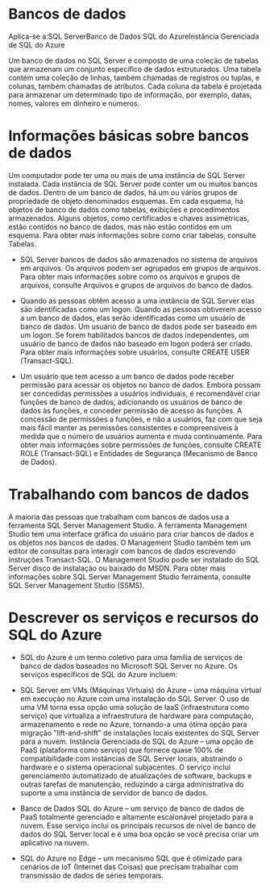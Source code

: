 # Bancos de dados

Aplica-se a:SQL ServerBanco de Dados SQL do AzureInstância Gerenciada de SQL do Azure

Um banco de dados no SQL Server é composto de uma coleção de tabelas que armazenam um conjunto específico de dados estruturados. Uma tabela contém uma coleção de linhas, também chamadas de registros ou tuplas, e colunas, também chamadas de atributos. Cada coluna da tabela é projetada para armazenar um determinado tipo de informação, por exemplo, datas, nomes, valores em dinheiro e números.

# Informações básicas sobre bancos de dados
Um computador pode ter uma ou mais de uma instância de SQL Server instalada. Cada instância de SQL Server pode conter um ou muitos bancos de dados. Dentro de um banco de dados, há um ou vários grupos de propriedade de objeto denominados esquemas. Em cada esquema, há objetos de banco de dados como tabelas, exibições e procedimentos armazenados. Alguns objetos, como certificados e chaves assimétricas, estão contidos no banco de dados, mas não estão contidos em um esquema. Para obter mais informações sobre como criar tabelas, consulte Tabelas.

- SQL Server bancos de dados são armazenados no sistema de arquivos em arquivos. Os arquivos podem ser agrupados em grupos de arquivos. Para obter mais informações sobre como os arquivos e grupos de arquivos, consulte Arquivos e grupos de arquivos do banco de dados.

- Quando as pessoas obtêm acesso a uma instância de SQL Server elas são identificadas como um logon. Quando as pessoas obtiverem acesso a um banco de dados, elas serão identificadas como um usuário de banco de dados. Um usuário de banco de dados pode ser baseado em um logon. Se forem habilitados bancos de dados independentes, um usuário de banco de dados não baseado em logon poderá ser criado. Para obter mais informações sobre usuários, consulte CREATE USER (Transact-SQL).

- Um usuário que tem acesso a um banco de dados pode receber permissão para acessar os objetos no banco de dados. Embora possam ser concedidas permissões a usuários individuais, é recomendável criar funções de banco de dados, adicionando os usuários de banco de dados às funções, e conceder permissão de acesso às funções. A concessão de permissões a funções, e não a usuários, faz com que seja mais fácil manter as permissões consistentes e compreensíveis à medida que o número de usuários aumenta e muda continuamente. Para obter mais informações sobre permissões de funções, consulte CREATE ROLE (Transact-SQL) e Entidades de Segurança (Mecanismo de Banco de Dados).

# Trabalhando com bancos de dados
A maioria das pessoas que trabalham com bancos de dados usa a ferramenta SQL Server Management Studio. A ferramenta Management Studio tem uma interface gráfica do usuário para criar bancos de dados e os objetos nos bancos de dados. O Management Studio também tem um editor de consultas para interagir com bancos de dados escrevendo instruções Transact-SQL. O Management Studio pode ser instalado do SQL Server disco de instalação ou baixado do MSDN. Para obter mais informações sobre SQL Server Management Studio ferramenta, consulte SQL Server Management Studio (SSMS).

# Descrever os serviços e recursos do SQL do Azure

- SQL do Azure é um termo coletivo para uma família de serviços de banco de dados baseados no Microsoft SQL Server no Azure. Os serviços específicos de SQL do Azure incluem:

- SQL Server em VMs (Máquinas Virtuais) do Azure – uma máquina virtual em execução no Azure com uma instalação do SQL Server. O uso de uma VM torna essa opção uma solução de IaaS (infraestrutura como serviço) que virtualiza a infraestrutura de hardware para computação, armazenamento e rede no Azure, tornando-a uma ótima opção para migração "lift-and-shift" de instalações locais existentes do SQL Server para a nuvem.
Instância Gerenciada de SQL do Azure – uma opção de PaaS (plataforma como serviço) que fornece quase 100% de compatibilidade com instâncias de SQL Server locais, abstraindo o hardware e o sistema operacional subjacentes. O serviço inclui gerenciamento automatizado de atualizações de software, backups e outras tarefas de manutenção, reduzindo a carga administrativa do suporte a uma instância de servidor de banco de dados.
- Banco de Dados SQL do Azure – um serviço de banco de dados de PaaS totalmente gerenciado e altamente escalonável projetado para a nuvem. Esse serviço inclui os principais recursos de nível de banco de dados do SQL Server local e é uma boa opção se você precisa criar um aplicativo na nuvem.
- SQL do Azure no Edge – um mecanismo SQL que é otimizado para cenários de IoT (Internet das Coisas) que precisam trabalhar com transmissão de dados de séries temporais.
